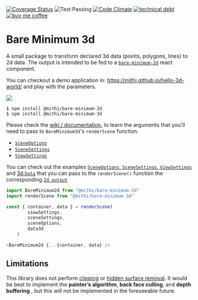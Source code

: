 [![Coverage Status](https://coveralls.io/repos/github/mithi/bare-minimum-3d/badge.svg?branch=master)](https://coveralls.io/github/mithi/bare-minimum-3d?branch=master)
![Test Passing](https://github.com/mithi/bare-minimum-3d/workflows/test/badge.svg)
[![Code Climate](https://codeclimate.com/github/mithi/bare-minimum-3d/badges/gpa.svg)](https://codeclimate.com/github/mithi/bare-minimum-3d)
[![technical debt](https://img.shields.io/codeclimate/tech-debt/mithi/bare-minimum-3d)](https://codeclimate.com/github/mithi/bare-minimum-3d/trends/technical_debt)
[![buy me coffee](https://img.shields.io/badge/Buy%20me%20-coffee!-orange.svg?logo=buy-me-a-coffee&color=795548)](https://ko-fi.com/minimithi)

# Bare Minimum 3d

A small package to transform declared 3d data (points, polygons, lines)
to 2d data. The output is intended to be fed to a [`bare-minimum-2d`](https://github.com/mithi/bare-minimum-2d) react component.

You can checkout a demo application in: https://mithi.github.io/hello-3d-world/ and play with the parameters. 

![](https://user-images.githubusercontent.com/1670421/91668232-c04c9c00-eb3d-11ea-8673-c1a525c7bc27.png)


```
$ npm install @mithi/bare-minimum-2d
$ npm install @mithi/bare-minimum-3d
```

Please check the [wiki / documentation](https://github.com/mithi/bare-minimum-3d/wiki), to learn the arguments that you'll need to pass to `BareMinimum3d`'s `renderScene` function. 
- [`SceneOptions`](https://github.com/mithi/bare-minimum-3d/wiki/SceneOptions)
- [`SceneSettings`](https://github.com/mithi/bare-minimum-3d/wiki/SceneSettings)
- [`ViewSettings`](https://github.com/mithi/bare-minimum-3d/wiki/ViewSettings)


You can check out the examples [`SceneOptions`, `SceneSettings`, `ViewSettings`](https://github.com/mithi/bare-minimum-3d/blob/master/test/data/input-settings.ts)
and [3d `Data`](https://github.com/mithi/bare-minimum-3d/blob/master/test/data/input-data-3d.ts) that you can pass to the `renderScene()` function the corresponding [`2d output`](https://github.com/mithi/bare-minimum-3d/blob/master/test/data/output-data-2d.ts)

```js
import BareMinimum2d from "@mithi/bare-minimum-2d"
import renderScene from "@mithi/bare-minimum-3d"

const { container, data } = renderScene(
        viewSettings,
        sceneSettings,
        sceneOptions,
        data3d
    )

<BareMinimum2d {...{container, data} />
```

## Limitations

This library does not perform [clipping](https://www.gabrielgambetta.com/computer-graphics-from-scratch/clipping.html) or [hidden surface removal](https://www.gabrielgambetta.com/computer-graphics-from-scratch/hidden-surface-removal.html). It would be best to implement the **painter’s algorithm**, **back face culling**, and **depth buffering** , but this will not be implemented in the foreseeable future.
